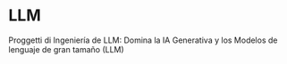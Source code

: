 # LLM
Proggetti di Ingeniería de LLM: Domina la IA Generativa y los Modelos de lenguaje de gran tamaño (LLM)
